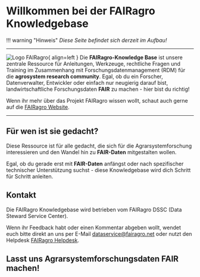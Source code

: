 # Willkommen bei der FAIRagro Knowledgebase


!!! warning "Hinweis" 
    _Diese Seite befindet sich derzeit im Aufbau!_

---

![Logo FAIRagro](images/Logo_FAIRagro.png){ align=left }
Die **FAIRagro-Knowledge Base** ist unsere zentrale Ressource für Anleitungen, Werkzeuge, rechtliche Fragen und Training im Zusammenhang mit Forschungsdatenmanagement (RDM) für die **agrosystem research community**. Egal, ob du ein Forscher, Datenverwalter, Entwickler oder einfach nur neugierig darauf bist, landwirtschaftliche Forschungsdaten **FAIR** zu machen - hier bist du richtig!

Wenn ihr mehr über das Projekt FAIRagro wissen wollt, schaut auch gerne auf die [FAIRagro Website](https://fairagro.net).

---

## Für wen ist sie gedacht?
Diese Ressource ist für alle gedacht, die sich für die Agrarsystemforschung interessieren und den Wandel hin zu **FAIR-Daten** mitgestalten wollen.

Egal, ob du gerade erst mit **FAIR-Daten** anfängst oder nach spezifischer technischer Unterstützung suchst - diese Knowledgebase wird dich Schritt für Schritt anleiten.


## Kontakt
Die FAIRagro Knowledgebase wird betrieben vom FAIRagro DSSC (Data Steward Service Center).

Wenn ihr Feedback habt oder einen Kommentar abgeben wollt, wendet euch bitte direkt an uns per E-Mail [dataservice@fairagro.net](mailto:dataservice@fairagro.net) oder nutzt den Helpdesk [FAIRagro Helpdesk](https://fairagro.net/helpdesk).

## Lasst uns Agrarsystemforschungsdaten FAIR machen!
